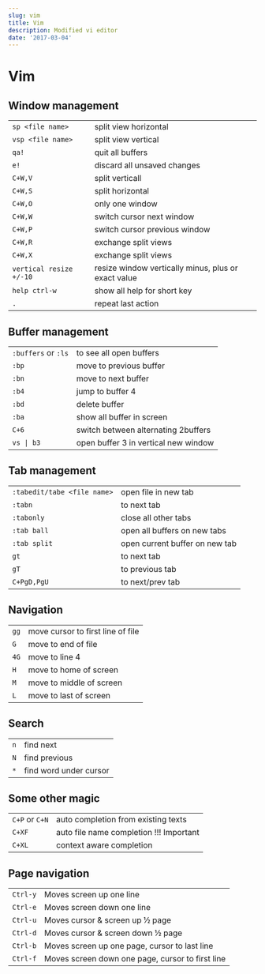 ```yaml
---
slug: vim
title: Vim
description: Modified vi editor
date: '2017-03-04'
---
```


# Vim

## Window management
|  |  |
| :- | :- |
|`sp <file name>` | split view horizontal  |
|`vsp <file name>` | split view vertical  |
|`qa!` | quit all buffers  |
|`e!` | discard all unsaved changes  |
|`C+W,V` | split verticall  |
|`C+W,S` | split horizontal  |
|`C+W,O` | only one window  |
|`C+W,W` | switch cursor next window   |
|`C+W,P` | switch cursor previous window|   
|`C+W,R` | exchange split views   |
|`C+W,X` | exchange split views   |
|`vertical resize +/-10`   | resize window vertically minus, plus or exact value  |
|`help ctrl-w`             | show all help for short key  |
|`.` | repeat last action |

## Buffer management
|  |  |
| :- | :- |
|`:buffers` or `:ls` | to see all open buffers |
|`:bp` | move to previous buffer |
|`:bn` | move to next buffer |
|`:b4` | jump to buffer 4 |
|`:bd` | delete buffer |
|`:ba` | show all buffer in screen |
|`C+6` | switch between alternating 2buffers |
|`vs \| b3` | open buffer 3 in vertical new window |

## Tab management
|  |  |
| :- | :- |
`:tabedit/tabe <file name>`    | open file in new tab |
`:tabn`       | to next tab |
`:tabonly`    | close all other tabs |
`:tab ball`   | open all buffers on new tabs |
`:tab split`  | open current buffer on new tab |
`gt`          | to next tab |
`gT`          | to previous tab |
`C+PgD,PgU`   | to next/prev tab |

## Navigation
|  |  |
| :- | :- |
`gg`  | move cursor to first line of file |
`G`   | move to end of file  |
`4G`  | move to line 4 |
`H`	| move to home of screen |
`M`	| move to middle of screen |
`L`	| move to last of screen |

## Search
|  |  |
| :- | :- |
|`n`	| find next |
|`N`	| find previous |
|`*`	| find word under cursor |

## Some other magic
|  |  |
| :- | :- |
|`C+P` or `C+N` | auto completion from existing texts |
|`C+XF` | auto file name completion !!! Important |
|`C+XL` | context aware completion |

## Page navigation
|  |  |
| :- | :- |
| `Ctrl-y` | Moves screen up one line |
| `Ctrl-e` | Moves screen down one line |
| `Ctrl-u` | Moves cursor & screen up ½ page |
| `Ctrl-d` | Moves cursor & screen down ½ page |
| `Ctrl-b` | Moves screen up one page, cursor to last line |
| `Ctrl-f` | Moves screen down one page, cursor to first line |

